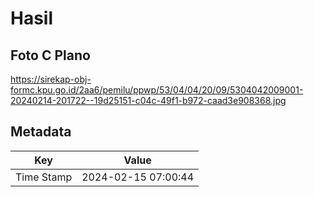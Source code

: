 # Hasil

## Foto C Plano

https://sirekap-obj-formc.kpu.go.id/2aa6/pemilu/ppwp/53/04/04/20/09/5304042009001-20240214-201722--19d25151-c04c-49f1-b972-caad3e908368.jpg


## Metadata

| Key        | Value               |
| ---------- | ------------------- |
| Time Stamp | 2024-02-15 07:00:44 |



